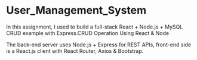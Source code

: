 # User_Management_System


In this assignment, I used to build a full-stack React + Node.js + MySQL CRUD example with Express.CRUD Operation Using React & Node

The back-end server uses Node.js + Express for REST APIs, front-end side is a React.js client with React Router, Axios & Bootstrap.
